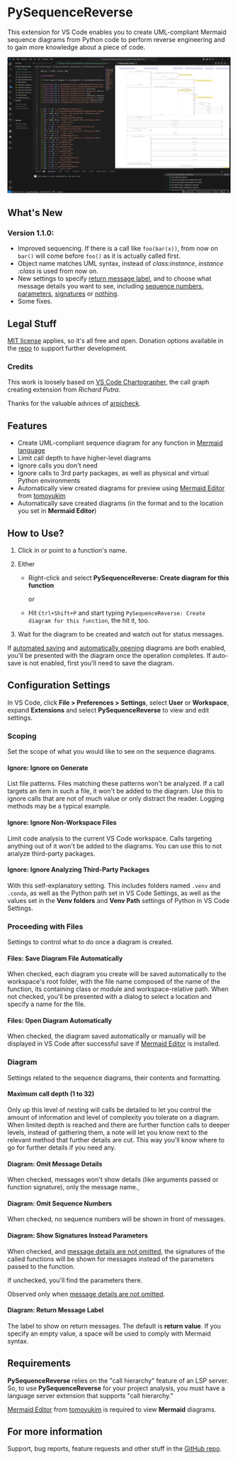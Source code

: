 # PySequenceReverse

This extension for VS Code enables you to create UML-compliant Mermaid sequence diagrams from Python code to perform reverse engineering and to gain more knowledge about a piece of code.

![Screenshot](art/screenshot.png)

## What's New

### Version 1.1.0:

* Improved sequencing. If there is a call like `foo(bar(x))`, from now on `bar()` will come before `foo()` as it is actually called first.
* Object name matches UML syntax, instead of _class:instance_, _instance :class_ is used from now on.
* New settings to specify [return message label](#diagram-return-message-label), and to choose what message details you want to see, including [sequence numbers](#diagram-omit-sequence-numbers), [parameters](#diagram-show-signatures-instead-parameters), [signatures](#diagram-show-signatures-instead-parameters) or [nothing](#diagram-omit-message-details).
* Some fixes.


## Legal Stuff

[MIT license](/LICENSE) applies, so it's all free and open. Donation options available in the [repo](https://github.com/gusztavj/PySequenceReverse) to support further development.

### Credits

This work is loosely based on [VS Code Chartographer](https://github.com/arpinfidel/vscode-chartographer), the call graph creating extension from _Richard Putra_.

Thanks for the valuable advices of [arpicheck](https://github.com/arpicheck).

## Features

* Create UML-compliant sequence diagram for any function in [Mermaid language](https://mermaid.js.org/)
* Limit call depth to have higher-level diagrams
* Ignore calls you don't need
* Ignore calls to 3rd party packages, as well as physical and virtual Python environments
* Automatically view created diagrams for preview using [Mermaid Editor](https://marketplace.visualstudio.com/items?itemName=tomoyukim.vscode-mermaid-editor) from [tomoyukim](https://marketplace.visualstudio.com/publishers/tomoyukim)
* Automatically save created diagrams (in the format and to the location you set in **Mermaid Editor**)

## How to Use?

1. Click in or point to a function's name.
1. Either
   * Right-click and select **PySequenceReverse: Create diagram for this function**

     or

   * Hit `Ctrl+Shift+P` and start typing `PySequenceReverse: Create diagram for this function`, the hit it, too.

1. Wait for the diagram to be created and watch out for status messages.

If [automated saving](#files-save-diagram-file-automatically) and [automatically opening](#files-open-diagram-automatically) diagrams are both enabled, you'll be presented with the diagram once the operation completes. If auto-save is not enabled, first you'll need to save the diagram.

## Configuration Settings

In VS Code, click **File > Preferences > Settings**, select **User** or **Workspace**, expand **Extensions** and select **PySequenceReverse** to view and edit settings.

### Scoping

Set the scope of what you would like to see on the sequence diagrams.

#### Ignore: Ignore on Generate

List file patterns. Files matching these patterns won't be analyzed. If a call targets an item in such a file, it won't be added to the diagram. Use this to ignore calls that are not of much value or only distract the reader. Logging methods may be a typical example.

#### Ignore: Ignore Non-Workspace Files

Limit code analysis to the current VS Code workspace. Calls targeting anything out of it won't be added to the diagrams. You can use this to not analyze third-party packages.

#### Ignore: Ignore Analyzing Third-Party Packages

With this self-explanatory setting. This includes folders named `.venv` and `.conda`, as well as the Python path set in VS Code Settings, as well as the values set in the **Venv folders** and **Venv Path** settings of Python in VS Code Settings.

### Proceeding with Files

Settings to control what to do once a diagram is created.

#### Files: Save Diagram File Automatically

When checked, each diagram you create will be saved automatically to the workspace's root folder, with the file name composed of the name of the function, its containing class or module and workspace-relative path. When not checked, you'll be presented with a dialog to select a location and specify a name for the file.

#### Files: Open Diagram Automatically

When checked, the diagram saved automatically or manually will be displayed in VS Code after successful save if [Mermaid Editor](https://marketplace.visualstudio.com/items?itemName=tomoyukim.vscode-mermaid-editor) is installed.

### Diagram

Settings related to the sequence diagrams, their contents and formatting.

#### Maximum call depth (1 to 32)

Only up this level of nesting will calls be detailed to let you control the amount of information and level of complexity you tolerate on a diagram. When limited depth is reached and there are further function calls to deeper levels, instead of gathering them, a note will let you know next to the relevant method that further details are cut. This way you'll know where to go for further details if you need any.

#### Diagram: Omit Message Details

When checked, messages won't show details (like arguments passed or function signature), only the message name.¸

#### Diagram: Omit Sequence Numbers

When checked, no sequence numbers will be shown in front of messages.

#### Diagram: Show Signatures Instead Parameters

When checked, and [message details are not omitted](#diagram-omit-message-details), the signatures of the called functions will be shown for messages instead of the parameters passed to the function.

If unchecked, you'll find the parameters there.

Observed only when [message details are not omitted](#diagram-omit-message-details).

#### Diagram: Return Message Label

The label to show on return messages. The default is **return value**. If you specify an empty value, a space will be used to comply with Mermaid syntax.

## Requirements

**PySequenceReverse** relies on the "call hierarchy" feature of an LSP server. So, to use **PySequenceReverse** for your project analysis, you must have a language server extension that supports "call hierarchy."

 [Mermaid Editor](https://marketplace.visualstudio.com/items?itemName=tomoyukim.vscode-mermaid-editor) from [tomoyukim](https://marketplace.visualstudio.com/publishers/tomoyukim) is required to view **Mermaid** diagrams.

## For more information

Support, bug reports, feature requests and other stuff in the [GitHub repo](https://github.com/gusztavj/PySequenceReverse).

